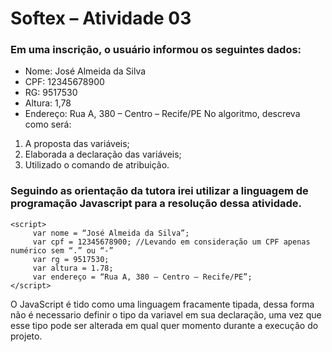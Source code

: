 # Softex – Atividade 03

### Em uma inscrição, o usuário informou os seguintes dados:

- Nome: José Almeida da Silva
- CPF: 12345678900
- RG: 9517530
- Altura: 1,78
- Endereço: Rua A, 380 – Centro – Recife/PE
  No algoritmo, descreva como será:

1. A proposta das variáveis;
2. Elaborada a declaração das variáveis;
3. Utilizado o comando de atribuição.

### Seguindo as orientação da tutora irei utilizar a linguagem de programação Javascript para a resolução dessa atividade.
```
<script> 
     var nome = “José Almeida da Silva”;
     var cpf = 12345678900; //Levando em consideração um CPF apenas numérico sem “.” ou “-”
     var rg = 9517530;
     var altura = 1.78;
     var endereço = “Rua A, 380 – Centro – Recife/PE”;
</script>
```
O JavaScript é tido como uma linguagem fracamente tipada, dessa forma não é necessario definir o tipo da variavel em sua declaração, uma vez que esse tipo pode ser alterada em qual quer momento durante a execução do projeto.
